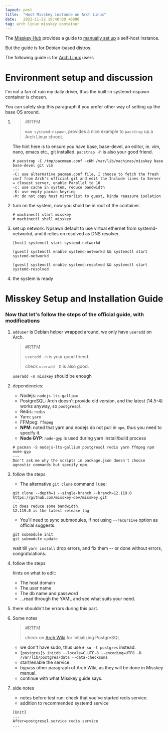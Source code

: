 ```yaml
---
layout: post
title:  "Host Misskey instance on Arch Linux"
date:   2022-11-22 19:40:00 +0800
tag: arch linux misskey container
---
```


The [Misskey Hub](https://misskey-hub.net/en/) provides a guide to [manually set up](https://misskey-hub.net/en/docs/install/manual.html) a self-host instance.

But the guide is for Debian-based distros.

The following guide is for [Arch Linux](https://archlinux.org) users

# Environment setup and discussion

I'm not a fan of ruin my daily driver, thus the built-in systemd-nspawn container is chosen.

You can safely skip this paragraph if you prefer other way of setting up the base OS around.

1. > #RTFM
   >
   > `man systemd-nspawn`, provides a nice example to `pacstrap` up a Arch Linux chroot.
   
   The hint here is to ensure you have base, base-devel, an editor, ie. vim, nano, emacs etc., git installed. `pacstrap -h` is also your good friend.

    ```terminal
    # pacstrap -C /tmp/pacmman.conf -cKM /var/lib/machines/misskey base base-devel git vim
    ---
    -C: use alternative pacman.conf file, I choose to fetch the fresh conf from Arch's official git and edit the Include lines to Server = closest server, enable Parallel to 10
    -c: use cache in system, reduce bandwidth
    -K: use empty pacman keyring
    -M: do not copy host mirrorlist to guest, kinda reassure isolation
    ```

2. turn on the system, now you shold be in root of the container.

    ```
    # machinectl start misskey
    # machinectl shell misskey
    ```

3. set up network. Npsawn default to use virtual ethernet from systemd-networkd, and it relies on resolved as DNS resolver.

    `[host] systemctl start systemd-networkd`

    `[guest] systemctl enable systemd-networkd && systemctl start systemd-networkd`

    `[guest] systemctl enable systemd-resolved && systemctl start systemd-resolved`

4. the system is ready

# Misskey Setup and Installation Guide

### Now that let's follow the steps of the official guide, with modifications

1. `adduser` is Debian helper wrapped around, we only have `useradd` on Arch.

    > #RTFM
    > 
    > `useradd -h` is your good friend.
    >
    > check `useradd -D` is also good.

    `useradd -m misskey` should be enough

2. dependencies:
    - Nodejs: `nodejs-lts-gallium`
    - PostgreSQL: Arch doesn't provide old version, and the latest (14.5-4) works anyway, so `postgresql`
    - Redis: `redis`
    - Yarn: `yarn`
    - FFMpeg: `ffmpeg`
    - **NPM**: noted that yarn and nodejs do not pull in `npm`, thus you need to specify it.
    - **Node GYP**: `node-gyp` is used during yarn install/build process

    ```
    # pacman -S nodejs-lts-gallium postgresql redis yarn ffmpeg npm node-gyp
    ---
    Don't ask me why the scripts in package.json doesn't choose agnostic commands but specify npm. 
    ```

3. follow the steps

    - The alternative `git clone` command I use:

    ```
    git clone --depth=1 --single-branch --branch=12.119.0 https://github.com/misskey-dev/misskey.git
    ---
    It does reduce some bandwidth.
    12.119.0 is the latest release tag
    ```

    - You'll need to sync submodules, if not using `--recursive` option as official suggests.

    ```
    git submodule init
    git submodule update
    ```

    wait till `yarn install` drop errors, and fix them -- or done without errors, congratulations.

4. follow the steps

    hints on what to edit:
    
    - The host domain
    - The user name
    - The db name and password
    - ...read through the YAML and see what suits your need.

5. there shouldn't be errors during this part.

6. Some notes

   >#RTFM
   >
   >check on [Arch Wiki](https://wiki.archlinux.org/title/PostgreSQL) for initializing PostgreSQL

   - we don't have sudo, thus use `# su -l postgres` instead.
   - `[postgres]$ initdb --locale=C.UTF-8 --encoding=UTF8 -D /var/lib/postgres/data --data-checksums`
   - start/enable the service.
   - bypass other paragraph of Arch Wiki, as they will be done in Misskey manual.
   - continue with what Misskey guide says.

7. side notes
    - notes before test run: check that you've started redis service.
    - addition to recommended systemd service
    ```
    [Unit]
    ...
    After=postgresql.service redis.service
    ...
    ```